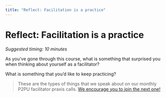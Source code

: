 ```yaml
---
title: "Reflect: Facilitation is a practice"
---
```

# Reflect: Facilitation is a practice

*Suggested timing: 10 minutes* 

As you’ve gone through this course, what is something that surprised you when thinking about yourself as a facilitator?

What is something that you’d like to keep practicing?

> These are the types of things that we speak about on our monthly P2PU facilitator praxis calls. [We encourage you to join the next one!](https://www.p2pu.org/en/events/)
